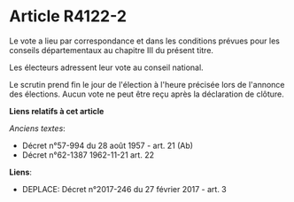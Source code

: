 # Article R4122-2

Le vote a lieu par correspondance et dans les conditions prévues pour les conseils départementaux au chapitre III du présent
titre.

Les électeurs adressent leur vote au conseil national.

Le scrutin prend fin le jour de l'élection à l'heure précisée lors de l'annonce des élections. Aucun vote ne peut être reçu
après la déclaration de clôture.

**Liens relatifs à cet article**

_Anciens textes_:

  - Décret n°57-994 du 28 août 1957 - art. 21 (Ab)
  - Décret n°62-1387 1962-11-21 art. 22

**Liens**:

  - DEPLACE: Décret n°2017-246 du 27 février 2017 - art. 3
